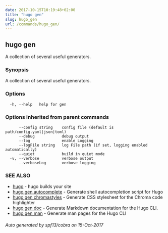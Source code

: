 ```yaml
---
date: 2017-10-15T10:19:48+02:00
title: "hugo gen"
slug: hugo_gen
url: /commands/hugo_gen/
---
```

## hugo gen

A collection of several useful generators.

### Synopsis


A collection of several useful generators.

### Options

```
  -h, --help   help for gen
```

### Options inherited from parent commands

```
      --config string    config file (default is path/config.yaml|json|toml)
      --debug            debug output
      --log              enable Logging
      --logFile string   log File path (if set, logging enabled automatically)
      --quiet            build in quiet mode
  -v, --verbose          verbose output
      --verboseLog       verbose logging
```

### SEE ALSO
* [hugo](/commands/hugo/)	 - hugo builds your site
* [hugo gen autocomplete](/commands/hugo_gen_autocomplete/)	 - Generate shell autocompletion script for Hugo
* [hugo gen chromastyles](/commands/hugo_gen_chromastyles/)	 - Generate CSS stylesheet for the Chroma code highlighter
* [hugo gen doc](/commands/hugo_gen_doc/)	 - Generate Markdown documentation for the Hugo CLI.
* [hugo gen man](/commands/hugo_gen_man/)	 - Generate man pages for the Hugo CLI

###### Auto generated by spf13/cobra on 15-Oct-2017
